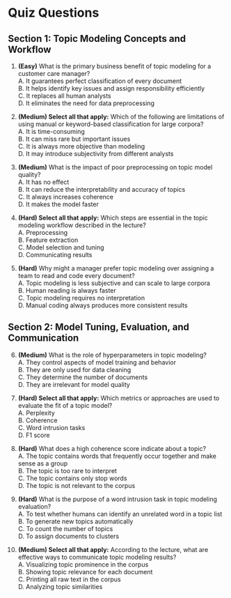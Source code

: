 # Quiz Questions

## Section 1: Topic Modeling Concepts and Workflow

1. **(Easy)** What is the primary business benefit of topic modeling for a customer care manager?  
A. It guarantees perfect classification of every document  
B. It helps identify key issues and assign responsibility efficiently  
C. It replaces all human analysts  
D. It eliminates the need for data preprocessing  

2. **(Medium) Select all that apply:** Which of the following are limitations of using manual or keyword-based classification for large corpora?  
A. It is time-consuming  
B. It can miss rare but important issues  
C. It is always more objective than modeling  
D. It may introduce subjectivity from different analysts  

3. **(Medium)** What is the impact of poor preprocessing on topic model quality?  
A. It has no effect  
B. It can reduce the interpretability and accuracy of topics  
C. It always increases coherence  
D. It makes the model faster  

4. **(Hard) Select all that apply:** Which steps are essential in the topic modeling workflow described in the lecture?  
A. Preprocessing  
B. Feature extraction  
C. Model selection and tuning  
D. Communicating results  

5. **(Hard)** Why might a manager prefer topic modeling over assigning a team to read and code every document?  
A. Topic modeling is less subjective and can scale to large corpora  
B. Human reading is always faster  
C. Topic modeling requires no interpretation  
D. Manual coding always produces more consistent results  

## Section 2: Model Tuning, Evaluation, and Communication

6. **(Medium)** What is the role of hyperparameters in topic modeling?  
A. They control aspects of model training and behavior  
B. They are only used for data cleaning  
C. They determine the number of documents  
D. They are irrelevant for model quality  

7. **(Hard) Select all that apply:** Which metrics or approaches are used to evaluate the fit of a topic model?  
A. Perplexity  
B. Coherence  
C. Word intrusion tasks  
D. F1 score  

8. **(Hard)** What does a high coherence score indicate about a topic?  
A. The topic contains words that frequently occur together and make sense as a group  
B. The topic is too rare to interpret  
C. The topic contains only stop words  
D. The topic is not relevant to the corpus  

9. **(Hard)** What is the purpose of a word intrusion task in topic modeling evaluation?  
A. To test whether humans can identify an unrelated word in a topic list  
B. To generate new topics automatically  
C. To count the number of topics  
D. To assign documents to clusters  

10. **(Medium) Select all that apply:** According to the lecture, what are effective ways to communicate topic modeling results?  
A. Visualizing topic prominence in the corpus  
B. Showing topic relevance for each document  
C. Printing all raw text in the corpus  
D. Analyzing topic similarities  

